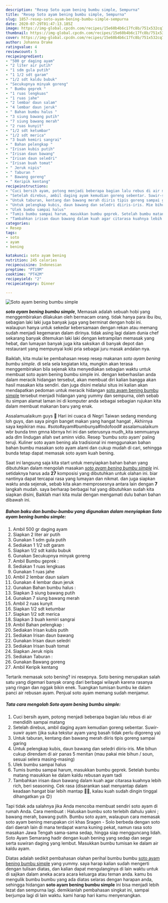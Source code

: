 ```yaml
---
description: "Resep Soto ayam bening bumbu simple, Sempurna"
title: "Resep Soto ayam bening bumbu simple, Sempurna"
slug: 1857-resep-soto-ayam-bening-bumbu-simple-sempurna
date: 2020-07-29T01:47:13.185Z
image: https://img-global.cpcdn.com/recipes/15e60b4b6c17fc8b/751x532cq70/soto-ayam-bening-bumbu-simple-foto-resep-utama.jpg
thumbnail: https://img-global.cpcdn.com/recipes/15e60b4b6c17fc8b/751x532cq70/soto-ayam-bening-bumbu-simple-foto-resep-utama.jpg
cover: https://img-global.cpcdn.com/recipes/15e60b4b6c17fc8b/751x532cq70/soto-ayam-bening-bumbu-simple-foto-resep-utama.jpg
author: Johanna Drake
ratingvalue: 4
reviewcount: 5
recipeingredient:
- "500 gr daging ayam"
- "2 liter air putih"
- "1 sdm gula putih"
- "1 1/2 sdt garam"
- "1/2 sdt kaldu bubuk"
- "Secukupnya minyak goreng"
- " Bumbu geprek "
- "1 ruas lengkuas"
- "1 ruas jahe"
- "2 lembar daun salam"
- "4 lembar daun jeruk"
- " Bahan bumbu halus "
- "3 siung bawang putih"
- "7 siung bawang merah"
- "2 ruas kunyit"
- "1/2 sdt ketumbar"
- "1/2 sdt merica"
- "3 buah kemiri sangrai"
- " Bahan pelengkap "
- "Irisan kubis putih"
- "Irisan daun bawang"
- "Irisan daun seledri"
- "Irisan buah tomat"
- " Jeruk nipis"
- " Taburan "
- " Bawang goreng"
- " Keripik kentang"
recipeinstructions:
- "Cuci bersih ayam, potong menjadi beberapa bagian lalu rebus di air mendidih sampai matang"
- "Setelah direbus, ambil daging ayam kemudian goreng sebentar. Suwir-suwir ayam (jika suka tekstur ayam yang basah tidak perlu digoreng ya)"
- "Untuk taburan, kentang dan bawang merah diiris tipis goreng sampai garing"
- "Untuk pelengkap kubis, daun bawang dan seledri diiris-iris. Mie bihun cukup direndam di air panas 5 menitan (mau pakai mie bihun / soun, sesuai selera masing-masing)"
- "Ulek bumbu sampai halus"
- "Tumis bumbu sampai harum, masukkan bumbu geprek. Setelah bumbu matang masukkan ke dalam kaldu rebusan ayam tadi"
- "Tambahkan irisan daun bawang dalam kuah agar citarasa kuahnya lebih rich, beri seasoning. Cek rasa (disarankan saat menyantap dalam keadaan hangat biar lebih mantap 👍🏻, kalau kuah sudah dingin tinggal dihangatkan ya 😊)"
categories:
- Resep
tags:
- soto
- ayam
- bening

katakunci: soto ayam bening 
nutrition: 245 calories
recipecuisine: Indonesian
preptime: "PT19M"
cooktime: "PT42M"
recipeyield: "2"
recipecategory: Dinner

---
```



![Soto ayam bening bumbu simple](https://img-global.cpcdn.com/recipes/15e60b4b6c17fc8b/751x532cq70/soto-ayam-bening-bumbu-simple-foto-resep-utama.jpg)

<b><i>soto ayam bening bumbu simple</i></b>, Memasak adalah sebuah hobi yang menggembirakan dilakukan oleh bermacam orang. tidak hanya para ibu ibu, sebagian laki laki juga banyak juga yang berminat dengan hobi ini. walaupun hanya untuk sekedar kebersamaan dengan rekan atau memang sudah menjadi kegemaran dalam dirinya. tidak asing lagi dalam dunia chef sekarang banyak ditemukan laki laki dengan ketrampilan memasak yang hebat, dan lumayan banyak juga kita saksikan di banyak depot dan restaurant yang mempunyai koki pria sebagai juru masak andalan nya.

Baiklah, kita mulai ke pembahasan resep resep makanan <i>soto ayam bening bumbu simple</i>. di sela sela kegiatan kita, mungkin akan terasa menggembirakan bila sejenak kita menyediakan sebagian waktu untuk membuat soto ayam bening bumbu simple ini. dengan keberhasilan anda dalam meracik hidangan tersebut, akan membuat diri kalian bangga akan hasil masakan kita sendiri. dan juga disini melalui situs ini kalian akan mendapatkan pedoman untuk meracik hidangan <u>soto ayam bening bumbu simple</u> tersebut menjadi hidangan yang yummy dan sempurna, oleh sebab itu simpan alamat laman ini di komputer anda sebagai sebagian rujukan kita dalam membuat makanan baru yang enak.

Assalamualaikum guys 🤗 Hari ini cuaca di Negri Taiwan sedang mendung loh guys, dan saya pingin banget makan yang hangat hangat , Akhirnya saya kepikiran mau. #soto#ayam#bumbunya#Indofood# assalamualaikum wbr bunda tmn gmna kbrnya hri ini dan seterusnya mudh,,kita semmuanya ada dlm lindugan allah swt aminn vidio. Resep &#39;bumbu soto ayam&#39; paling teruji. Kuliner soto ayam bening ala tradisional ini menggunakan bahan bahan bumbu masakan soto ayam alami dan cukup mudah di cari, sehingga bunda tetap dapat memasak soto ayam kuah bening.


Saat ini langsung saja kita start untuk menyiapkan bahan bahan yang dibutuhkan dalam mengolah masakan <u><i>soto ayam bening bumbu simple</i></u> ini. setidaknya harus ada <b>27</b> komposisi yang dibutuhkan untuk olahan ini. biar nantinya dapat tercapai rasa yang lumayan dan nikmat. dan juga siapkan waktu anda sejenak, sebab kita akan memprosesnya antara lain dengan <b>7</b> langkah mudah. saya berharap berbagai hal yang dibutuhkan sudah kita siapkan disini, Baiklah mari kita mulai dengan mengamati dulu bahan bahan dibawah ini.

<!--inarticleads1-->

##### Bahan baku dan bumbu-bumbu yang digunakan dalam menyiapkan Soto ayam bening bumbu simple:

1. Ambil 500 gr daging ayam
1. Siapkan 2 liter air putih
1. Gunakan 1 sdm gula putih
1. Sediakan 1 1/2 sdt garam
1. Siapkan 1/2 sdt kaldu bubuk
1. Gunakan Secukupnya minyak goreng
1. Ambil  Bumbu geprek :
1. Sediakan 1 ruas lengkuas
1. Gunakan 1 ruas jahe
1. Ambil 2 lembar daun salam
1. Gunakan 4 lembar daun jeruk
1. Gunakan  Bahan bumbu halus :
1. Siapkan 3 siung bawang putih
1. Gunakan 7 siung bawang merah
1. Ambil 2 ruas kunyit
1. Siapkan 1/2 sdt ketumbar
1. Siapkan 1/2 sdt merica
1. Siapkan 3 buah kemiri sangrai
1. Ambil  Bahan pelengkap :
1. Sediakan Irisan kubis putih
1. Sediakan Irisan daun bawang
1. Gunakan Irisan daun seledri
1. Sediakan Irisan buah tomat
1. Siapkan  Jeruk nipis
1. Sediakan  Taburan :
1. Gunakan  Bawang goreng
1. Ambil  Keripik kentang


Tertarik memasak soto bening? ini resepnya. Soto bening merupakan salah satu yang digemari banyak orang dari berbagai wilayah karena rasanya yang ringan dan nggak bikin enek. Tuangkan tumisan bumbu ke dalam panci air rebusan ayam. Penjual soto ayam memang sudah menjamur. 

<!--inarticleads2-->

##### Tata cara mengolah Soto ayam bening bumbu simple:

1. Cuci bersih ayam, potong menjadi beberapa bagian lalu rebus di air mendidih sampai matang
1. Setelah direbus, ambil daging ayam kemudian goreng sebentar. Suwir-suwir ayam (jika suka tekstur ayam yang basah tidak perlu digoreng ya)
1. Untuk taburan, kentang dan bawang merah diiris tipis goreng sampai garing
1. Untuk pelengkap kubis, daun bawang dan seledri diiris-iris. Mie bihun cukup direndam di air panas 5 menitan (mau pakai mie bihun / soun, sesuai selera masing-masing)
1. Ulek bumbu sampai halus
1. Tumis bumbu sampai harum, masukkan bumbu geprek. Setelah bumbu matang masukkan ke dalam kaldu rebusan ayam tadi
1. Tambahkan irisan daun bawang dalam kuah agar citarasa kuahnya lebih rich, beri seasoning. Cek rasa (disarankan saat menyantap dalam keadaan hangat biar lebih mantap 👍🏻, kalau kuah sudah dingin tinggal dihangatkan ya 😊)


Tapi tidak ada salahnya jika Anda mencoba membuat sendiri soto ayam di rumah Anda. Cara membuat : Haluskan bumbu soto terlebih dahulu yakni ; bawang merah, bawang putih. Bumbu soto ayam, walaupun cara memasak soto ayam bening merupakan ciri khas Sragen - Solo berbeda dengan soto dari daerah lain di mana terdapat warna kuning pekat, namun rasa soto masakan Jawa Tengah sama-sama sedap, hingga siap mengguncang lidah. Soto Ayam Semarang hadir dengan kuah bening yang sedap dan segar serta suwiran daging yang lembut. Masukkan bumbu tumisan ke dalam air kaldu ayam. 

Diatas adalah sedikit pembahasan olahan perihal bumbu bumbu <u>soto ayam bening bumbu simple</u> yang yummy. saya harap kalian sudah mengerti dengan tulisan diatas, dan kalian dapat mengulanginya di lain waktu untuk di sajikan dalam aneka acara acara keluarga atau teman anda. kamu bs mengulik bumbu bumbu yang ada diatas selaras dengan harapan anda, sehingga hidangan <b>soto ayam bening bumbu simple</b> ini bisa menjadi lebih lezat dan sempurna lagi. demikianlah pembahasan singkat ini, sampai berjumpa lagi di lain waktu. kami harap hari kamu menyenangkan.
